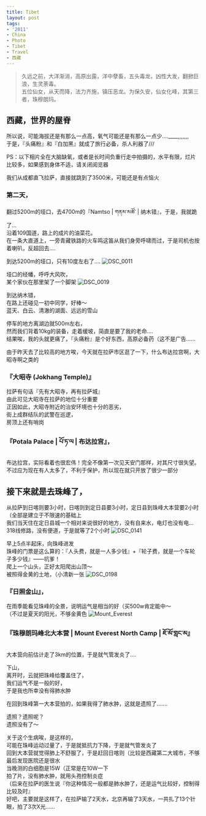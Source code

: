 ```yaml
---
title: Tibet
layout: post
tags:
- '2011'
- China
- Photo
- Tibet
- Travel
- 西藏
---
```


> 久远之前，大洋渐消，高原出露，洋中孽畜，五头毒龙，凶性大发，翻掀巨浪，生灵荼毒。<br>
> 五位仙女，从天而降，法力齐施，镇压恶龙。为保久安，仙女化峰，其第三者，珠穆朗玛。


## 西藏，世界的屋脊
所以说，可能海拔还是有那么一点高，氧气可能还是有那么一点少....____,,,,,,, <br>
于是，『头痛粉』和『白加黑』就成了旅行必备，杀人利器了///

PS：以下相片全在大脑缺氧，或者是长时间负重行走中拍摄的，水平有限，烂片比较多，如果感到身体不适，请关闭阅览器

我们从成都直飞拉萨，直接就跳到了3500米，可能还是有点恼火

### 第二天，
翻过5200m的垭口，去4700m的『Namtso | གནམ་མཚོ་ | 纳木错』，于是，我就跪了...  <br>
沿着109国道，路上的成片的油菜花。<br>
在一条大直道上，一旁青藏铁路的火车鸣这笛从我们身旁呼啸而过，于是司机也按着喇叭，反超回去....

到达5200m的垭口，只有10度左右了....
![DSC_0011](https://farm7.staticflickr.com/6012/5960057654_1712856820_b.jpg)

垭口的经幡，呼呼大风吹，<br>
某个家伙在那里架了一个脚架
![DSC_0019](https://farm7.staticflickr.com/6021/5960057658_c6a3408544_b.jpg)

到达纳木错，<br>
在路上还碰见一初中同学，好棒～<br>
蓝天、白云、清澈的湖面、远远的雪山<br>

停车的地方离湖边就500m左右，<br>
然而我们背着10kg的装备，走着缓坡，简直是要了我的老命....<br>
结果唉，我的头就更痛了，『头痛粉』是个好东西，高原必备药（这不是广告......

由于昨天去了比较高的地方唉，今天就在拉萨市区逛了一下，什么布达拉宫啊，大昭寺啊之类的

### 『大昭寺 (Jokhang Temple)』
拉萨有句话『先有大昭寺，再有拉萨城』<br>
由此可见大昭寺在拉萨的地位十分重要<br>
正因如此，大昭寺附近的治安环境也十分的恶劣，<br>
街上成群结队的武警在巡逻，<br>
房顶上还有哨岗

### 『Potala Palace | པོ་ཏ་ལ | 布达拉宫』，
布达拉宫，实际看着也很宏伟！完全不像第一次见天安门那样，对其尺寸很失望。<br>
不过应为现在有人太多了，不利于保护，所以现在就只开放了很少一部分

## 接下来就是去珠峰了，
从拉萨到日喀则要3小时，日喀则到定日县要3小时，定日县到珠峰大本营要2小时（全部是建立于不限速的基础上<br>
我们当天住在定日县城一个相对来说很好的地方，没有自来水，电灯也没有电...<br>
318线修路，没有便道，于是就等了2个小时
![DSC_0141](https://farm7.staticflickr.com/6024/5959534873_8949fa1b5e_b.jpg)

早上5点半起床，向珠峰进发<br>
珠峰的门票是这么算的：『人头费，就是一人多少钱』+『轮子费，就是一个车轮子多少钱』——坑爹！<br>
爬上一个山头，正好太阳爬出山顶～ <br>
被照得金黄的土地，（小清新一张
![DSC_0198](https://farm7.staticflickr.com/6006/5959534885_c02c0f1377_b.jpg)

### 『日照金山』，
在雨季能看见珠峰的全景，说明运气是相当的好（买500w肯定能中～<br>
（不过是夏天的阳光，不够金黄色
![Mount_Everest](https://farm7.staticflickr.com/6016/5959534893_348339d1ec_b.jpg)


### 『珠穆朗玛峰北大本营 | Mount Everest North Camp | ཇོ་མོ་གླང་མ』
大本营向前估计走了3km的位置，于是就气管发炎了....  

下山，<br>
离开时，云就把珠峰给覆盖住了，<br>
我们运气不是一般的好，<br>
于是我也所幸没有得肺水肿

在回到珠峰第一大本营拍的，如果我得了肺水肿，这就是遗照了.......

遗照？遗照呢？<br>
遗照没有了～

关于这个生病唉，是这样的，<br>
可能在珠峰运动过量了，于是就抵抗力下降，于是就气管发炎了<br>
回到大本营就觉得肺上不舒服了，于是赶回日喀则（比较是西藏第二大城市，不够最后发现医院还是很水<br>
当晚测的白细胞是15W（正常是在10W一下<br>
拍了片，没有肺水肿，就用头孢控制炎症<br>
（后来在拉萨的医生说『你这种情况一般都是肺水肿了，还是运气比较好，控制得比较及时』<br>
好吧，主要就是这样了，在拉萨输了2天水，北京再输了3天水，一共扎了13个针眼，拍了3次X光......